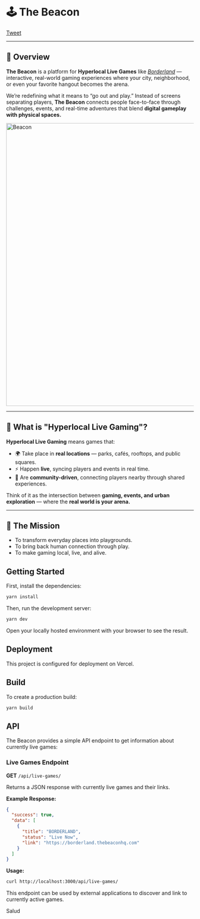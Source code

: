 # 🕹️ The Beacon

[Tweet](https://x.com/the_beacon_hq)

---

## 🌟 Overview  

**The Beacon** is a platform for **Hyperlocal Live Games** like _[Borderland](https://github.com/ianherdegen/Beacon-Borderland)_ — interactive, real-world gaming experiences where your city, neighborhood, or even your favorite hangout becomes the arena.  

We’re redefining what it means to “go out and play.” Instead of screens separating players, **The Beacon** connects people face-to-face through challenges, events, and real-time adventures that blend **digital gameplay with physical spaces.**

<img width="1201" height="759" alt="Beacon" src="https://github.com/user-attachments/assets/bcf27ff3-4c4c-46d2-b9f2-0569c4d80102" />

---

## 🎯 What is "Hyperlocal Live Gaming"?  

**Hyperlocal Live Gaming** means games that:  

- 🌍 Take place in **real locations** — parks, cafés, rooftops, and public squares.  
- ⚡ Happen **live**, syncing players and events in real time.  
- 👥 Are **community-driven**, connecting players nearby through shared experiences.  

Think of it as the intersection between **gaming, events, and urban exploration** — where the **real world is your arena.**

---

## 🚀 The Mission  

- To transform everyday places into playgrounds.  
- To bring back human connection through play.  
- To make gaming local, live, and alive.  

## Getting Started

First, install the dependencies:

```bash
yarn install
```

Then, run the development server:

```bash
yarn dev
```

Open your locally hosted environment with your browser to see the result.

## Deployment

This project is configured for deployment on Vercel.

## Build

To create a production build:

```bash
yarn build
```

## API

The Beacon provides a simple API endpoint to get information about currently live games:

### Live Games Endpoint

**GET** `/api/live-games/`

Returns a JSON response with currently live games and their links.

**Example Response:**
```json
{
  "success": true,
  "data": [
    {
      "title": "BORDERLAND",
      "status": "Live Now",
      "link": "https://borderland.thebeaconhq.com"
    }
  ]
}
```

**Usage:**
```bash
curl http://localhost:3000/api/live-games/
```

This endpoint can be used by external applications to discover and link to currently active games.

Salud
